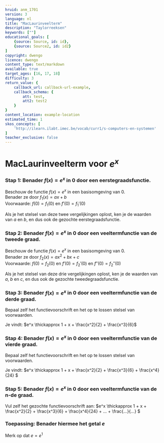 ```yaml
---
hruid: anm_1701
version: 3
language: nl
title: "MacLaurinveelterm"
description: "Taylorreeksen"
keywords: [""]
educational_goals: [
    {source: Source, id: id}, 
    {source: Source2, id: id2}
]
copyright: dwengo
licence: dwengo
content_type: text/markdown
available: true
target_ages: [16, 17, 18]
difficulty: 3
return_value: {
    callback_url: callback-url-example,
    callback_schema: {
        att: test,
        att2: test2
    }
}
content_location: example-location
estimated_time: 1
skos_concepts: [
    'http://ilearn.ilabt.imec.be/vocab/curr1/s-computers-en-systemen'
]
teacher_exclusive: false
---
```


# MacLaurinveelterm voor $e^x$

### Stap 1: Benader $f(x) = e^x$ in $0$ door een eerstegraadsfunctie.

Beschouw de functie $f(x) = e^x$ in een basisomgeving van $0$.<br>
Benader ze door $f_{1}(x) = ax + b$ <br>
Voorwaarde: $f(0) = f_{1}(0)$ en $f'(0) = f_{1}'(0)$

Als je het stelsel van deze twee vergelijkingen oplost, ken je de waarden van $a$ en $b$, en dus ook de gezochte eerstegraadsfunctie.<br>

### Stap 2: Benader $f(x) = e^x$ in $0$ door een veeltermfunctie van de tweede graad.

Beschouw de functie $f(x) = e^x$ in een basisomgeving van $0$.<br>
Benader ze door $f_{2}(x) = ax^2 + b x + c$ <br>
Voorwaarde: $f(0) = f_{2}(0)$ en $f'(0) = f_{2}'(0)$ en $f''(0) = f_{2}''(0)$

Als je het stelsel van deze drie vergelijkingen oplost, ken je de waarden van $a$, $b$ en $c$, en dus ook de gezochte tweedegraadsfunctie.<br>

### Stap 3: Benader $f(x) = e^x$ in $0$ door een veeltermfunctie van de derde graad.

Bepaal zelf het functievoorschrift en het op te lossen stelsel van voorwaarden.

Je vindt: $e^x \thickapprox 1 + x + \frac{x^2}{2} + \frac{x^3}{6}$

### Stap 4: Benader $f(x) = e^x$ in $0$ door een veeltermfunctie van de vierde graad.

Bepaal zelf het functievoorschrift en het op te lossen stelsel van voorwaarden.

Je vindt: $e^x \thickapprox 1 + x + \frac{x^2}{2} + \frac{x^3}{6} + \frac{x^4}{24} $

### Stap 5: Benader $f(x) = e^x$ in $0$ door een veeltermfunctie van de n-de graad.

Vul zelf het gezochte functievoorschrift aan: $e^x \thickapprox 1 + x + \frac{x^2}{2} + \frac{x^3}{6} + \frac{x^4}{24} + ... + \frac{...}{...}   $

### Toepassing: Benader hiermee het getal *e*

Merk op dat $e = e^{1}$
